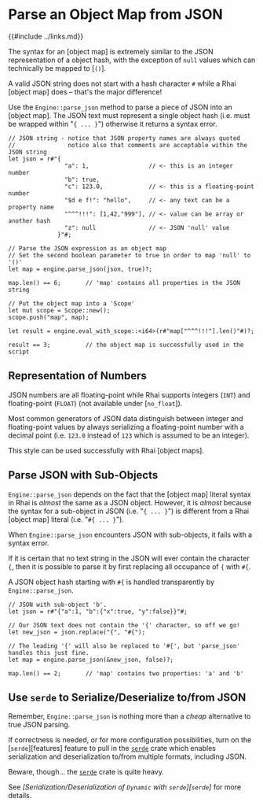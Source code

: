 Parse an Object Map from JSON
============================

{{#include ../links.md}}

The syntax for an [object map] is extremely similar to the JSON representation of a object hash,
with the exception of `null` values which can technically be mapped to [`()`].

A valid JSON string does not start with a hash character `#` while a Rhai [object map] does &ndash;
that's the major difference!

Use the `Engine::parse_json` method to parse a piece of JSON into an [object map].
The JSON text must represent a single object hash (i.e. must be wrapped within "`{ ... }`")
otherwise it returns a syntax error.

```rust,no_run
// JSON string - notice that JSON property names are always quoted
//               notice also that comments are acceptable within the JSON string
let json = r#"{
                "a": 1,                 // <- this is an integer number
                "b": true,
                "c": 123.0,             // <- this is a floating-point number
                "$d e f!": "hello",     // <- any text can be a property name
                "^^^!!!": [1,42,"999"], // <- value can be array or another hash
                "z": null               // <- JSON 'null' value
              }"#;

// Parse the JSON expression as an object map
// Set the second boolean parameter to true in order to map 'null' to '()'
let map = engine.parse_json(json, true)?;

map.len() == 6;       // 'map' contains all properties in the JSON string

// Put the object map into a 'Scope'
let mut scope = Scope::new();
scope.push("map", map);

let result = engine.eval_with_scope::<i64>(r#"map["^^^!!!"].len()"#)?;

result == 3;          // the object map is successfully used in the script
```

Representation of Numbers
------------------------

JSON numbers are all floating-point while Rhai supports integers (`INT`) and floating-point (`FLOAT`)
(not available under [`no_float`]).

Most common generators of JSON data distinguish between integer and floating-point values by always
serializing a floating-point number with a decimal point (i.e. `123.0` instead of `123` which is
assumed to be an integer).

This style can be used successfully with Rhai [object maps].


Parse JSON with Sub-Objects
--------------------------

`Engine::parse_json` depends on the fact that the [object map] literal syntax in Rhai is _almost_
the same as a JSON object.  However, it is _almost_ because the syntax for a sub-object in JSON
(i.e. "`{ ... }`") is different from a Rhai [object map] literal (i.e. "`#{ ... }`").

When `Engine::parse_json` encounters JSON with sub-objects, it fails with a syntax error.

If it is certain that no text string in the JSON will ever contain the character `{`,
then it is possible to parse it by first replacing all occupance of `{` with `#{`.

A JSON object hash starting with `#{` is handled transparently by `Engine::parse_json`.

```rust,no_run
// JSON with sub-object 'b'.
let json = r#"{"a":1, "b":{"x":true, "y":false}}"#;

// Our JSON text does not contain the '{' character, so off we go!
let new_json = json.replace("{", "#{");

// The leading '{' will also be replaced to '#{', but 'parse_json' handles this just fine.
let map = engine.parse_json(&new_json, false)?;

map.len() == 2;       // 'map' contains two properties: 'a' and 'b'
```


Use `serde` to Serialize/Deserialize to/from JSON
------------------------------------------------

Remember, `Engine::parse_json` is nothing more than a _cheap_ alternative to true JSON parsing.

If correctness is needed, or for more configuration possibilities, turn on the [`serde`][features]
feature to pull in the [`serde`](https://crates.io/crates/serde) crate which enables
serialization and deserialization to/from multiple formats, including JSON.

Beware, though... the [`serde`](https://crates.io/crates/serde) crate is quite heavy.

See _[Serialization/Deserialization of `Dynamic` with `serde`][`serde`]_ for more details.
